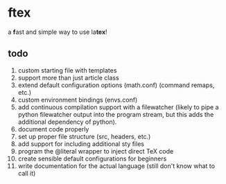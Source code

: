 # ftex
a **f**ast and simple way to use la**tex**!

## todo
1. custom starting file with templates
2. support more than just article class
3. extend default configuration options (math.conf) (command remaps, etc.)
4. custom environment bindings (envs.conf)
5. add continuous compilation support with a filewatcher (likely to pipe a python filewatcher output into the program stream, but this adds the additional dependency of python). 
6. document code properly
7. set up proper file structure (src, headers, etc.)
8. add support for including additional sty files
9. program the @literal wrapper to inject direct TeX code
10. create sensible default configurations for beginners
11. write documentation for the actual language (still don't know what to call it)
